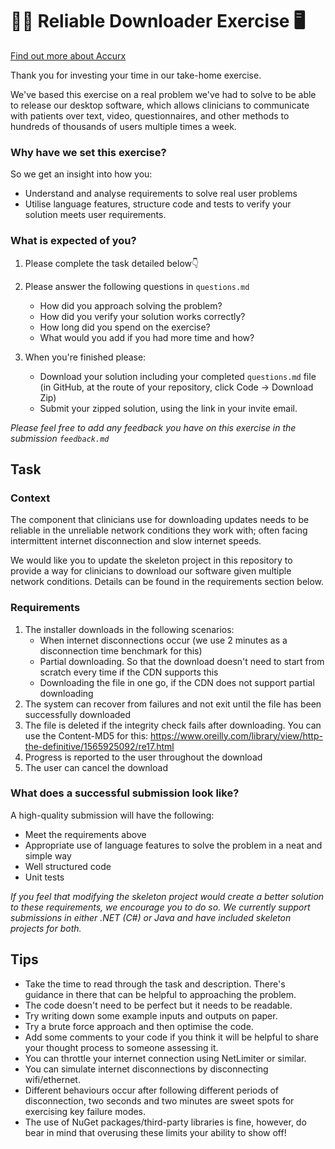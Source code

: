# 👩‍⚕️ Reliable Downloader Exercise 🖥️

[Find out more about Accurx](https://www.accurx.com/careers)

Thank you for investing your time in our take-home exercise.

We've based this exercise on a real problem we've had to solve to be able to release our desktop software, which allows clinicians to communicate with patients over text, video, questionnaires, and other methods to hundreds of thousands of users multiple times a week.

### Why have we set this exercise?
So we get an insight into how you:
* Understand and  analyse requirements to solve real user problems
* Utilise language features, structure code and tests to verify your solution meets user requirements. 

### What is expected of you?
1. Please complete the task detailed below👇

2. Please answer the following questions in `questions.md`
   - How did you approach solving the problem?
   - How did you verify your solution works correctly?
   - How long did you spend on the exercise?
   - What would you add if you had more time and how?
4. When you're finished please:
   - Download your solution including your completed `questions.md` file (in GitHub, at the route of your repository, click Code -> Download Zip)
   - Submit your zipped solution, using the link in your invite email.

_Please feel free to add any feedback you have on this exercise in the submission `feedback.md`_

## Task
### Context
The component that clinicians use for  downloading updates needs to be reliable in the unreliable network conditions they work with; often facing intermittent internet disconnection and slow internet speeds.

We would like you to update the skeleton project in this repository to provide a way for clinicians to download our software given multiple network conditions. Details can be found in the requirements section below. 

### Requirements

1. The installer downloads in the following scenarios:
   - When internet disconnections occur (we use 2 minutes as a disconnection time benchmark for this)
   - Partial downloading. So that the download doesn't need to start from scratch every time if the CDN supports this
   - Downloading the file in one go, if the CDN does not support partial downloading
2. The system can recover from failures and not exit until the file has been successfully downloaded
3. The file is deleted if the integrity check fails after downloading. You can use the Content-MD5 for this: https://www.oreilly.com/library/view/http-the-definitive/1565925092/re17.html
4. Progress is reported to the user throughout the download
5. The user can cancel the download

### What does a successful submission look like?
A high-quality submission will have the following:
- Meet the requirements above
- Appropriate use of language features to solve the problem in a neat and simple way
- Well structured code
- Unit tests

_If you feel that modifying the skeleton project would create a better solution to these requirements, we encourage you to do so. We currently support submissions in either .NET (C#) or Java and have included skeleton projects for both._


## Tips

- Take the time to read through the task and description. There's guidance in there that can be helpful to approaching the problem.
- The code doesn't need to be perfect but it needs to be readable.
- Try writing down some example inputs and outputs on paper.
- Try a brute force approach and then optimise the code.
- Add some comments to your code if you think it will be helpful to share your thought process to someone assessing it.
- You can throttle your internet connection using NetLimiter or similar.
- You can simulate internet disconnections by disconnecting wifi/ethernet.
- Different behaviours occur after following different periods of disconnection, two seconds and two minutes are sweet spots for exercising key failure modes.
- The use of NuGet packages/third-party libraries is fine, however, do bear in mind that overusing these limits your ability to show off!
